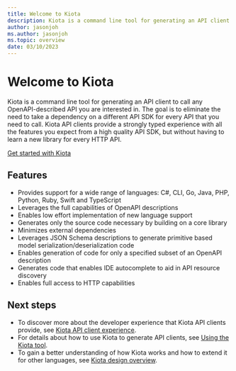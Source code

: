 ```yaml
---
title: Welcome to Kiota
description: Kiota is a command line tool for generating an API client to call any OpenAPI-described API.
author: jasonjoh
ms.author: jasonjoh
ms.topic: overview
date: 03/10/2023
---
```


# Welcome to Kiota

Kiota is a command line tool for generating an API client to call any OpenAPI-described API you are interested in. The goal is to eliminate the need to take a dependency on a different API SDK for every API that you need to call. Kiota API clients provide a strongly typed experience with all the features you expect from a high quality API SDK, but without having to learn a new library for every HTTP API.

[Get started with Kiota](install.md)

## Features

- Provides support for a wide range of languages: C#, CLI, Go, Java, PHP, Python, Ruby, Swift and TypeScript
- Leverages the full capabilities of OpenAPI descriptions
- Enables low effort implementation of new language support
- Generates only the source code necessary by building on a core library
- Minimizes external dependencies
- Leverages JSON Schema descriptions to generate primitive based model serialization/deserialization code
- Enables generation of code for only a specified subset of an OpenAPI description
- Generates code that enables IDE autocomplete to aid in API resource discovery
- Enables full access to HTTP capabilities

## Next steps

- To discover more about the developer experience that Kiota API clients provide, see [Kiota API client experience](experience.md).
- For details about how to use Kiota to generate API clients, see [Using the Kiota tool](using.md).
- To gain a better understanding of how Kiota works and how to extend it for other languages, see [Kiota design overview](design.md).
